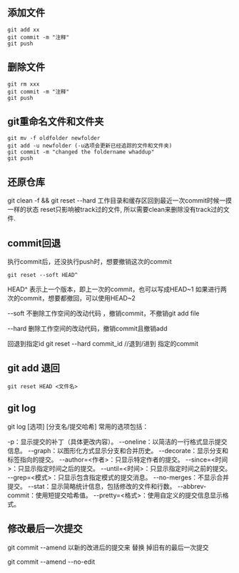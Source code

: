 ## 添加文件
	git add xx
	git commit -m "注释"
	git push 

## 删除文件
	git rm xxx
	git commit -m "注释"
	git push 

## git重命名文件和文件夹
	git mv -f oldfolder newfolder
	git add -u newfolder (-u选项会更新已经追踪的文件和文件夹)
	git commit -m "changed the foldername whaddup"
	git push 



## 还原仓库
git clean -f && git reset --hard
 工作目录和缓存区回到最近一次commit时候一摸一样的状态
reset只影响被track过的文件, 所以需要clean来删除没有track过的文件. 

## commit回退
执行commit后，还没执行push时，想要撤销这次的commit
```
git reset --soft HEAD^
```
HEAD^ 表示上一个版本，即上一次的commit，也可以写成HEAD~1
如果进行两次的commit，想要都撤回，可以使用HEAD~2

--soft
不删除工作空间的改动代码 ，撤销commit，不撤销git add file

--hard
删除工作空间的改动代码，撤销commit且撤销add

回退到指定id
git reset --hard commit_id  //退到/进到 指定的commit

## git add 退回

```
git reset HEAD <文件名>
```

## git log 

git log [选项] [分支名/提交哈希]
常用的选项包括：

-p：显示提交的补丁（具体更改内容）。
--oneline：以简洁的一行格式显示提交信息。
--graph：以图形化方式显示分支和合并历史。
--decorate：显示分支和标签指向的提交。
--author=<作者>：只显示特定作者的提交。
--since=<时间>：只显示指定时间之后的提交。
--until=<时间>：只显示指定时间之前的提交。
--grep=<模式>：只显示包含指定模式的提交消息。
--no-merges：不显示合并提交。
--stat：显示简略统计信息，包括修改的文件和行数。
--abbrev-commit：使用短提交哈希值。
--pretty=<格式>：使用自定义的提交信息显示格式。

## 修改最后一次提交
 git commit --amend 以新的改进后的提交来 替换 掉旧有的最后一次提交


 git commit --amend --no-edit